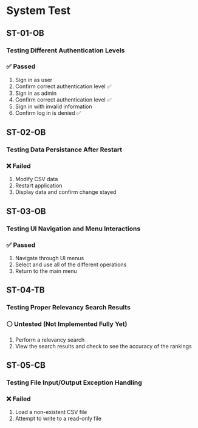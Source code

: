 # System Test

## ST-01-OB
### Testing Different Authentication Levels
### :white_check_mark: Passed
1. Sign in as user
2. Confirm correct authentication level :white_check_mark:
3. Sign in as admin
4. Confirm correct authentication level :white_check_mark:
5. Sign in with invalid information
6. Confirm log in is denied :white_check_mark:

## ST-02-OB
### Testing Data Persistance After Restart
### :x: Failed
1. Modify CSV data
2. Restart application
3. Display data and confirm change stayed

## ST-03-OB
### Testing UI Navigation and Menu Interactions
### :white_check_mark: Passed
1. Navigate through UI menus 
2. Select and use all of the different operations 
3. Return to the main menu


## ST-04-TB
### Testing Proper Relevancy Search Results
### :white_circle: Untested (Not Implemented Fully Yet)
1. Perform a relevancy search
2. View the search results and check to see the accuracy of the rankings


## ST-05-CB
### Testing File Input/Output Exception Handling
### :x: Failed
1. Load a non-existent CSV file
2. Attempt to write to a read-only file


